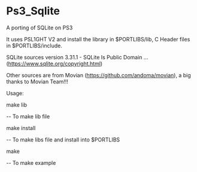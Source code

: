 # Ps3_Sqlite
A porting of SQLite on PS3

It uses PSL1GHT V2 and install the library in $PORTLIBS/lib, C Header files in $PORTLIBS/include.

SQLite sources version 3.31.1 - SQLite Is Public Domain ... (https://www.sqlite.org/copyright.html)

Other sources are from Movian (https://github.com/andoma/movian), a big thanks to Movian Team!!!

Usage:

make lib

 -- To make lib file
  
make install

 -- To make libs file and install into $PORTLIBS 
  
make

 -- To make example
